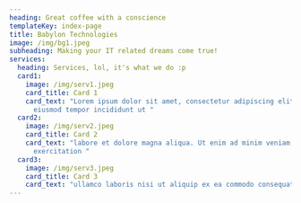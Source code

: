 ```yaml
---
heading: Great coffee with a conscience
templateKey: index-page
title: Babylon Technologies
image: /img/bg1.jpeg
subheading: Making your IT related dreams come true!
services:
  heading: Services, lol, it's what we do :p
  card1:
    image: /img/serv1.jpeg
    card_title: Card 1
    card_text: "Lorem ipsum dolor sit amet, consectetur adipiscing elit, sed do
      eiusmod tempor incididunt ut "
  card2:
    image: /img/serv2.jpeg
    card_title: Card 2
    card_text: "labore et dolore magna aliqua. Ut enim ad minim veniam, quis nostrud
      exercitation "
  card3:
    image: /img/serv3.jpeg
    card_title: Card 3
    card_text: "ullamco laboris nisi ut aliquip ex ea commodo consequat. "
---
```

